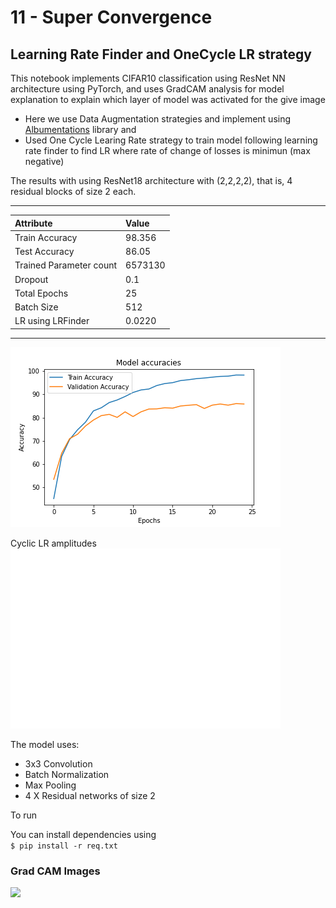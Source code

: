

# 11 - Super Convergence

## Learning Rate Finder and OneCycle LR strategy
 
This notebook implements CIFAR10 classification using ResNet NN architecture using PyTorch,
and uses GradCAM analysis for model explanation  to explain which layer of model was activated for the give image

* Here we use Data Augmentation strategies  and implement using [Albumentations](https://github.com/albumentations-team/albumentations) library and
* Used One Cycle Learing Rate strategy to train model following learning rate finder to find LR where rate of change of losses is minimun (max negative)

The results with using ResNet18 architecture with (2,2,2,2), that is, 4 residual blocks of size 2 each.
 
----
| Attribute | Value |
|:--- | :--- |
| Train Accuracy | 98.356 |
| Test Accuracy | 86.05 |
| Trained Parameter count   |6573130 |
| Dropout | 0.1 |
| Total Epochs | 25 |
| Batch Size | 512|
| LR using LRFinder | 0.0220|


----

![](Accuracies.png)

Cyclic LR amplitudes
![](output/clr.png)

The model uses:
* 3x3 Convolution
* Batch Normalization
* Max Pooling
* 4 X Residual networks of size 2 

To run 

You can install dependencies using  
`$ pip install -r req.txt`


### Grad CAM Images


![](output/failedimages.png)

